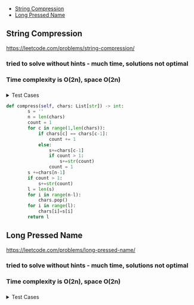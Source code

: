 + [String Compression](#string-compression)
+ [Long Pressed Name](#long-pressed-name)

## String Compression

https://leetcode.com/problems/string-compression/

### tried to solve without hints - much time, solutions not optimal
### Time complexity is O(2n), space O(2n) 
### 

<details><summary>Test Cases</summary><blockquote>
        
        # ["a","2","b","2","c","c","c"] -> ["a","2","b","2","c","3"]
        # range 6-4
        # n=6
        # p=4
        # c=3
        
        # old code
        # n = len(chars)
        # pointer = 0
        # count = 1
        # for c in range(1,len(chars)):
        #     if chars[c] == chars[c-1]:
        #         count += 1
        #     else:
        #         chars[pointer]=chars[c-1]
        #         if count > 1:
        #             pointer+=1
        #             chars[pointer]=str(count)
        #         pointer+=1
        #         count = 1
        # chars[pointer]=chars[n-1]
        # if count > 1:
        #     pointer+=1
        #     chars[pointer]=str(count)
        # for i in range(n-pointer-1):
        #     chars.pop()
        # return len(chars)
</blockquote></details>


```python
def compress(self, chars: List[str]) -> int:
        s = ''
        n = len(chars)
        count = 1
        for c in range(1,len(chars)):
            if chars[c] == chars[c-1]:
                count += 1
            else:
                s+=chars[c-1]
                if count > 1:
                    s+=str(count)
                count = 1
        s +=chars[n-1]
        if count > 1:
            s+=str(count)
        l = len(s)
        for i in range(n-l):
            chars.pop()
        for i in range(l):
            chars[i]=s[i]
        return l

```

## Long Pressed Name

https://leetcode.com/problems/long-pressed-name/

### tried to solve without hints - much time, solutions not optimal
### Time complexity is O(2n), space O(2n) 
### 

<details><summary>Test Cases</summary><blockquote>

</blockquote></details>


```python


```
